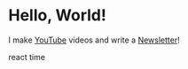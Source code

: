 # Hello, World!

I make [YouTube](https://youtube.com/@fabianfrankwerner) videos and write a [Newsletter](https://fabianfrankwerner.com/newsletter)!

react time
